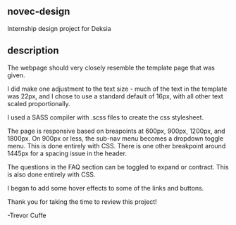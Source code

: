 ## novec-design
Internship design project for Deksia

## description

The webpage should very closely resemble the template page that was given.

I did make one adjustment to the text size - much of the text in the template was 22px, and I chose to use a standard default of 16px, with all other text scaled proportionally.

I used a SASS compiler with .scss files to create the css stylesheet.

The page is responsive based on breapoints at 600px, 900px, 1200px, and 1800px.
On 900px or less, the sub-nav menu becomes a dropdown toggle menu. This is done entirely with CSS.
There is one other breakpoint around 1445px for a spacing issue in the header.

The questions in the FAQ section can be toggled to expand or contract. This is also done entirely with CSS.

I began to add some hover effects to some of the links and buttons.


Thank you for taking the time to review this project!

-Trevor Cuffe
